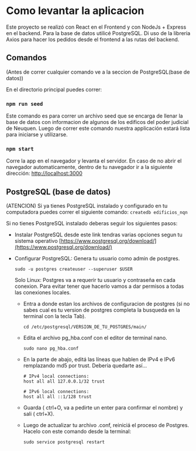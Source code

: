# Como levantar la aplicacion

Este proyecto se realizó con React en el Frontend y con NodeJs + Express en el backend. Para la base de datos utilicé PostgreSQL.
Di uso de la libreria Axios para hacer los pedidos desde el frontend a las rutas del backend.

## Comandos

(Antes de correr cualquier comando ve a la seccion de PostgreSQL(base de datos))

En el directorio principal puedes correr:

### `npm run seed`

Este comando es para correr un archivo seed que se encarga de llenar la base de datos con informacion de algunos de los edificos del poder judicial de Neuquen.
Luego de correr este comando nuestra applicación estará lista para iniciarse y utilizarse.

### `npm start`

Corre la app en el navegador y levanta el servidor.
En caso de no abrir el navegador automaticamente, dentro de tu navegador ir a la siguiente dirección: [http://localhost:3000](http://localhost:3000)

## PostgreSQL (base de datos)

(ATENCION) Si ya tienes PostgreSQL instalado y configurado en tu computadora puedes correr el siguiente comando: `createdb edificios_nqn`

Si no tienes PostgreSQL instalado deberas seguir los siguientes pasos:

- Instalar PostgreSQL desde este link tendras varias opciones segun tu sistema operativo [https://www.postgresql.org/download/](https://www.postgresql.org/download/)
- Configurar PostgreSQL:
  Genera tu usuario como admin de postgres.

  ```
  sudo -u postgres createuser --superuser $USER
  ```

  Solo Linux:
  Postgres va a requerir tu usuario y contraseña en cada conexion. Para evitar tener que hacerlo vamos a dar permisos a todas las conexiones locales.

  - Entra a donde estan los archivos de configuracion de postgres (si no sabes cual es tu version de postgres completa la busqueda en la terminal con la tecla Tab).
    ```
    cd /etc/postgresql/VERSION_DE_TU_POSTGRES/main/
    ```
  - Edita el archivo pg_hba.conf con el editor de terminal nano.
    ```
    sudo nano pg_hba.conf
    ```
  - En la parte de abajo, editá las líneas que hablen de IPv4 e IPv6 remplazando md5 por trust. Deberia quedarte así…

    ```
    # IPv4 local connections:
    host all all 127.0.0.1/32 trust

    # IPv6 local connections:
    host all all ::1/128 trust
    ```

  - Guarda ( ctrl+O, va a pedirte un enter para confirmar el nombre) y sali ( ctrl+X).
  - Luego de actualizar tu archivo .conf, reiniciá el proceso de Postgres. Hacelo con este comando desde la terminal:
    ```
    sudo service postgresql restart
    ```
